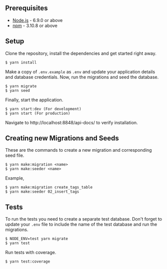 
## Prerequisites

* [Node.js](https://yarnpkg.com/en/docs/install) - 6.9.0 or above
* [npm](https://docs.npmjs.com/getting-started/installing-node) - 3.10.8 or above

## Setup

Clone the repository, install the dependencies and get started right away.

    $ yarn install

Make a copy of `.env.example` as `.env` and update your application details and database credentials. Now, run the migrations and seed the database.

    $ yarn migrate
    $ yarn seed

Finally, start the application.

    $ yarn start:dev (For development)
    $ yarn start (For production)

Navigate to http://localhost:8848/api-docs/ to verify installation.

## Creating new Migrations and Seeds

These are the commands to create a new migration and corresponding seed file.

    $ yarn make:migration <name>
    $ yarn make:seeder <name>

Example,

    $ yarn make:migration create_tags_table
    $ yarn make:seeder 02_insert_tags

## Tests

To run the tests you need to create a separate test database. Don't forget to update your `.env` file to include the name of the test database and run the migrations.

    $ NODE_ENV=test yarn migrate
    $ yarn test

Run tests with coverage.

    $ yarn test:coverage
